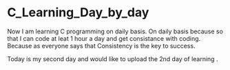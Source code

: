 # C_Learning_Day_by_day
Now I am learning C programming on daily basis.
On daily basis because so that I can code at leat 1 hour a day and get consistance with coding. Because as everyone says that Consistency is the key to success.


Today is my second day and would like to upload the 2nd day of learning . 
